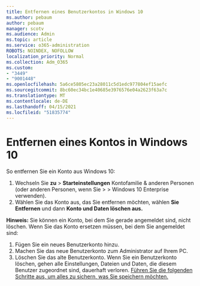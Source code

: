 ```yaml
---
title: Entfernen eines Benutzerkontos in Windows 10
ms.author: pebaum
author: pebaum
manager: scotv
ms.audience: Admin
ms.topic: article
ms.service: o365-administration
ROBOTS: NOINDEX, NOFOLLOW
localization_priority: Normal
ms.collection: Adm_O365
ms.custom:
- "3449"
- "9001448"
ms.openlocfilehash: 5a6ce5805ec23a28011c5d1edc977804ef15aefc
ms.sourcegitcommit: 8bc60ec34bc1e40685e3976576e04a2623f63a7c
ms.translationtype: MT
ms.contentlocale: de-DE
ms.lasthandoff: 04/15/2021
ms.locfileid: "51835774"
---
```

# <a name="remove-an-account-in-windows-10"></a>Entfernen eines Kontos in Windows 10

So entfernen Sie ein Konto aus Windows 10:

1. Wechseln Sie **zu**  >  **Starteinstellungen** Kontofamilie & anderen Personen (oder anderen Personen, wenn Sie  >    >   Windows 10 Enterprise verwenden). 
2. Wählen Sie das Konto aus, das Sie entfernen möchten, wählen **Sie Entfernen** und dann **Konto und Daten löschen aus.**
 
**Hinweis:** Sie können ein Konto, bei dem Sie gerade angemeldet sind, nicht löschen.  Wenn Sie das Konto ersetzen müssen, bei dem Sie angemeldet sind:

1. Fügen Sie ein neues Benutzerkonto hinzu.
2. Machen Sie das neue Benutzerkonto zum Administrator auf Ihrem PC.
3. Löschen Sie das alte Benutzerkonto. Wenn Sie ein Benutzerkonto löschen, gehen alle Einstellungen, Dateien und Daten, die diesem Benutzer zugeordnet sind, dauerhaft verloren. [Führen Sie die folgenden Schritte aus, um alles zu sichern, was Sie speichern möchten.](https://support.microsoft.com/help/4027408/windows-10-backup-and-restore)